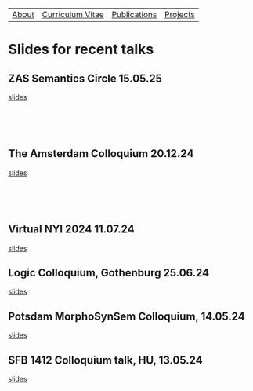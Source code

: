 <table>
  <tbody>
    <tr>
      <td><a href="index">About</a></td>
      <td><a href="cv">Curriculum Vitae</a></td>
      <td><a href="papers">Publications</a></td>
      <td><a href="projects">Projects</a></td>
    </tr>
    </tbody>
</table>


# Slides for recent talks

## ZAS Semantics Circle 15.05.25

<p><a href="zas0525.pdf" data-type="page" data-id="29">slides</a></p>

<br><br><br>


## The Amsterdam Colloquium 20.12.24

<p><a href="ac2024_slides.pdf" data-type="page" data-id="29">slides</a></p>

<br><br><br>
  
## Virtual NYI 2024 11.07.24

<p><a href="v-nyi.pdf" data-type="page" data-id="29">slides</a></p>


## Logic Colloquium, Gothenburg 25.06.24

<p><a href="lc2024.pdf" data-type="page" data-id="29">slides</a></p>


## Potsdam MorphoSynSem Colloquium, 14.05.24

<p><a href="potsdam_seminar.pdf" data-type="page" data-id="29">slides</a></p>


## SFB 1412 Colloquium talk, HU, 13.05.24

<p><a href="hu_sfb_colloq.pdf" data-type="page" data-id="29">slides</a></p>
